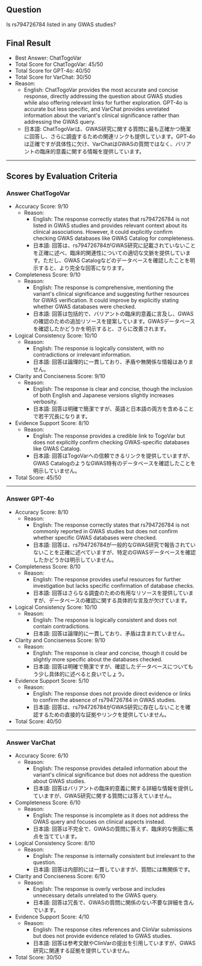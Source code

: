 ## Question

Is rs794726784 listed in any GWAS studies?

## Final Result

- Best Answer: ChatTogoVar
- Total Score for ChatTogoVar: 45/50
- Total Score for GPT-4o: 40/50
- Total Score for VarChat: 30/50
- Reason:
  - English: ChatTogoVar provides the most accurate and concise response, directly addressing the question about GWAS studies while also offering relevant links for further exploration. GPT-4o is accurate but less specific, and VarChat provides unrelated information about the variant's clinical significance rather than addressing the GWAS query.
  - 日本語: ChatTogoVarは、GWAS研究に関する質問に最も正確かつ簡潔に回答し、さらに調査するための関連リンクも提供しています。GPT-4oは正確ですが具体性に欠け、VarChatはGWASの質問ではなく、バリアントの臨床的意義に関する情報を提供しています。

---

## Scores by Evaluation Criteria

### Answer ChatTogoVar
- Accuracy Score: 9/10
  - Reason: 
    - English: The response correctly states that rs794726784 is not listed in GWAS studies and provides relevant context about its clinical associations. However, it could explicitly confirm checking GWAS databases like GWAS Catalog for completeness.
    - 日本語: 回答は、rs794726784がGWAS研究に記載されていないことを正確に述べ、臨床的関連性についての適切な文脈を提供しています。ただし、GWAS Catalogなどのデータベースを確認したことを明示すると、より完全な回答になります。
- Completeness Score: 9/10
  - Reason: 
    - English: The response is comprehensive, mentioning the variant's clinical significance and suggesting further resources for GWAS verification. It could improve by explicitly stating whether GWAS databases were checked.
    - 日本語: 回答は包括的で、バリアントの臨床的意義に言及し、GWASの確認のための追加リソースを提案しています。GWASデータベースを確認したかどうかを明示すると、さらに改善されます。
- Logical Consistency Score: 10/10
  - Reason: 
    - English: The response is logically consistent, with no contradictions or irrelevant information.
    - 日本語: 回答は論理的に一貫しており、矛盾や無関係な情報はありません。
- Clarity and Conciseness Score: 9/10
  - Reason: 
    - English: The response is clear and concise, though the inclusion of both English and Japanese versions slightly increases verbosity.
    - 日本語: 回答は明確で簡潔ですが、英語と日本語の両方を含めることで若干冗長になります。
- Evidence Support Score: 8/10
  - Reason: 
    - English: The response provides a credible link to TogoVar but does not explicitly confirm checking GWAS-specific databases like GWAS Catalog.
    - 日本語: 回答はTogoVarへの信頼できるリンクを提供していますが、GWAS CatalogのようなGWAS特有のデータベースを確認したことを明示していません。
- Total Score: 45/50

---

### Answer GPT-4o
- Accuracy Score: 8/10
  - Reason: 
    - English: The response correctly states that rs794726784 is not commonly reported in GWAS studies but does not confirm whether specific GWAS databases were checked.
    - 日本語: 回答は、rs794726784が一般的なGWAS研究で報告されていないことを正確に述べていますが、特定のGWASデータベースを確認したかどうかは明示していません。
- Completeness Score: 8/10
  - Reason: 
    - English: The response provides useful resources for further investigation but lacks specific confirmation of database checks.
    - 日本語: 回答はさらなる調査のための有用なリソースを提供していますが、データベースの確認に関する具体的な言及が欠けています。
- Logical Consistency Score: 10/10
  - Reason: 
    - English: The response is logically consistent and does not contain contradictions.
    - 日本語: 回答は論理的に一貫しており、矛盾は含まれていません。
- Clarity and Conciseness Score: 9/10
  - Reason: 
    - English: The response is clear and concise, though it could be slightly more specific about the databases checked.
    - 日本語: 回答は明確で簡潔ですが、確認したデータベースについてもう少し具体的に述べると良いでしょう。
- Evidence Support Score: 5/10
  - Reason: 
    - English: The response does not provide direct evidence or links to confirm the absence of rs794726784 in GWAS studies.
    - 日本語: 回答は、rs794726784がGWAS研究に存在しないことを確認するための直接的な証拠やリンクを提供していません。
- Total Score: 40/50

---

### Answer VarChat
- Accuracy Score: 6/10
  - Reason: 
    - English: The response provides detailed information about the variant's clinical significance but does not address the question about GWAS studies.
    - 日本語: 回答はバリアントの臨床的意義に関する詳細な情報を提供していますが、GWAS研究に関する質問には答えていません。
- Completeness Score: 6/10
  - Reason: 
    - English: The response is incomplete as it does not address the GWAS query and focuses on clinical aspects instead.
    - 日本語: 回答は不完全で、GWASの質問に答えず、臨床的な側面に焦点を当てています。
- Logical Consistency Score: 8/10
  - Reason: 
    - English: The response is internally consistent but irrelevant to the question.
    - 日本語: 回答は内部的には一貫していますが、質問には無関係です。
- Clarity and Conciseness Score: 6/10
  - Reason: 
    - English: The response is overly verbose and includes unnecessary details unrelated to the GWAS query.
    - 日本語: 回答は冗長で、GWASの質問に関係のない不要な詳細を含んでいます。
- Evidence Support Score: 4/10
  - Reason: 
    - English: The response cites references and ClinVar submissions but does not provide evidence related to GWAS studies.
    - 日本語: 回答は参考文献やClinVarの提出を引用していますが、GWAS研究に関連する証拠を提供していません。
- Total Score: 30/50